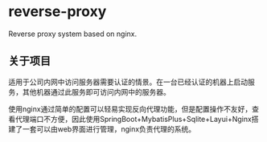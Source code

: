 # reverse-proxy
Reverse proxy system based on nginx.

## 关于项目

适用于公司内网中访问服务器需要认证的情景。在一台已经认证的机器上启动服务，其他机器通过此服务即可访问内网中的服务器。

使用nginx通过简单的配置可以轻易实现反向代理功能，但是配置操作不友好，查看代理端口不方便，因此使用SpringBoot+MybatisPlus+Sqlite+Layui+Nginx搭建了一套可以由web界面进行管理，nginx负责代理的系统。

